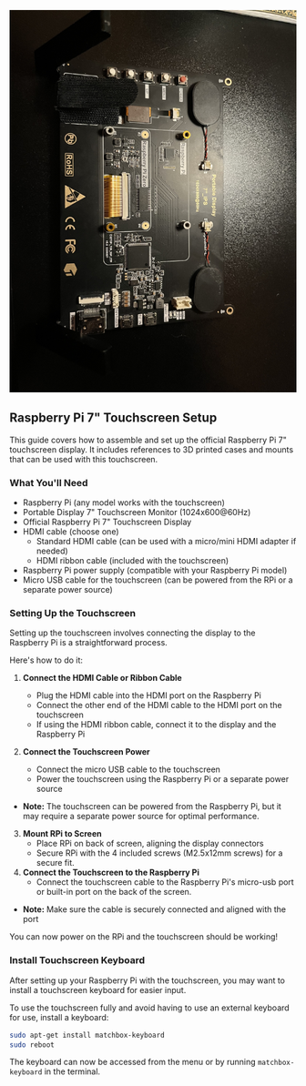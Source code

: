 ![Dashboard Back](images/Pi-dashboard/PhotoPhotos2377.jpg)

## Raspberry Pi 7" Touchscreen Setup

This guide covers how to assemble and set up the official Raspberry Pi 7" touchscreen display. It includes references to 3D printed cases and mounts that can be used with this touchscreen.

### What You'll Need
- Raspberry Pi (any model works with the touchscreen)
- Portable Display 7" Touchscreen Monitor (1024x600@60Hz)
- Official Raspberry Pi 7" Touchscreen Display
- HDMI cable (choose one)
  -  Standard HDMI cable (can be used with a micro/mini HDMI adapter if needed)
  - HDMI ribbon cable (included with the touchscreen)
- Raspberry Pi power supply (compatible with your Raspberry Pi model)
- Micro USB cable for the touchscreen (can be powered from the RPi or a separate power source)

### Setting Up the Touchscreen

Setting up the touchscreen involves connecting the display to the Raspberry Pi 
is a straightforward process.

Here's how to do it:
1. **Connect the HDMI Cable or Ribbon Cable**
   - Plug the HDMI cable into the HDMI port on the Raspberry Pi
   - Connect the other end of the HDMI cable to the HDMI port on the touchscreen
    - If using the HDMI ribbon cable, connect it to the display and the Raspberry Pi 

2. **Connect the Touchscreen Power**
    - Connect the micro USB cable to the touchscreen
    - Power the touchscreen using the Raspberry Pi or a separate power source
- **Note:** The touchscreen can be powered from the Raspberry Pi, but it may require a separate power source for optimal performance.

3. **Mount RPi to Screen**
   - Place RPi on back of screen, aligning the display connectors
   - Secure RPi with the 4 included screws (M2.5x12mm screws) for a secure fit.
4. **Connect the Touchscreen to the Raspberry Pi**
   - Connect the touchscreen cable to the Raspberry Pi's micro-usb port or built-in port on the back of the screen.

- **Note:** Make sure the cable is securely connected and aligned with the port

You can now power on the RPi and the touchscreen should be working!

### Install Touchscreen Keyboard
After setting up your Raspberry Pi with the touchscreen, you may want to install a touchscreen keyboard for easier input.

To use the touchscreen fully and avoid having to use an external keyboard for use, install a keyboard:

```bash
sudo apt-get install matchbox-keyboard
sudo reboot
```

The keyboard can now be accessed from the menu or by running `matchbox-keyboard` in the terminal.

